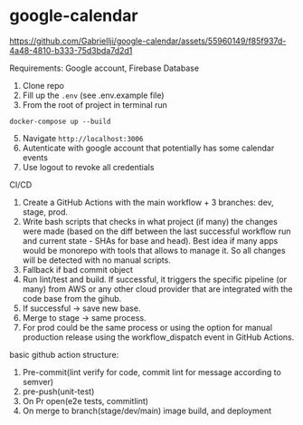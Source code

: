 # google-calendar



https://github.com/Gabriellji/google-calendar/assets/55960149/f85f937d-4a48-4810-b333-75d3bda7d2d1

Requirements: Google account, Firebase Database
1. Clone repo
2. Fill up the `.env` (see .env.example file)
3. From the root of project in terminal run 
```
docker-compose up --build
``` 
5. Navigate `http://localhost:3006`
6. Autenticate with google account that potentially has some calendar events
7. Use logout to revoke all credentials 

CI/CD

1. Create a GitHub Actions with the main workflow + 3 branches: dev, stage, prod.
2. Write bash scripts that checks in what project (if many) the changes were made (based on the diff between the last successful workflow run and current state - SHAs for base and head).
Best idea if many apps would be monorepo with tools that allows to manage it. So all changes will be detected with no manual scripts. 
3. Fallback if bad commit object
4. Run lint/test and build.
If successful, it triggers the specific pipeline (or many) from AWS or any other cloud provider that are integrated with the code base from the gihub.
5. If successful -> save new base.
6. Merge to stage -> same process.
7. For prod could be the same process or using the option for manual production release using the workflow_dispatch event in GitHub Actions.


basic github action structure:
1. Pre-commit(lint verify for code, commit lint for message according to semver)
2. pre-push(unit-test)
3. On Pr open(e2e tests, commitlint)
4. On merge to branch(stage/dev/main) image build, and deployment


